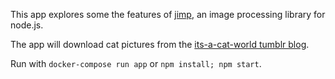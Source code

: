 This app explores some the features of [jimp](https://github.com/oliver-moran/jimp), an image processing library for node.js.

The app will download cat pictures from the [its-a-cat-world tumblr blog](https://its-a-cat-world.tumblr.com/).

Run with `docker-compose run app` or `npm install; npm start`.